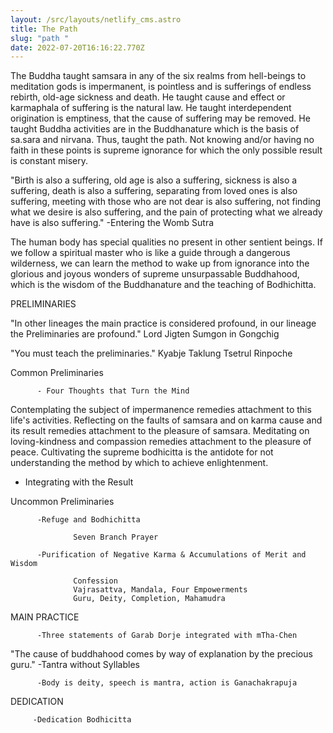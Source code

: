 ```yaml
---
layout: /src/layouts/netlify_cms.astro
title: The Path
slug: "path "
date: 2022-07-20T16:16:22.770Z
---
```

The Buddha taught samsara in any of the six realms from hell-beings to meditation gods is impermanent, is pointless and is sufferings of endless rebirth, old-age sickness and death. He taught cause and effect or karmaphala of suffering is the natural law. He taught interdependent origination is emptiness, that the cause of suffering may be removed. He taught Buddha activities are in the Buddhanature which is the basis of sa.sara and nirvana. Thus, taught the path. Not knowing and/or having no faith in these points is supreme ignorance for which the only possible result is constant misery.

"Birth is also a suffering, old age is also a suffering, sickness isalso a suffering, death is also a suffering, separating from loved ones is also suffering, meeting with those who are not dear is also suffering, not finding what we desire is also suffering, and the pain of protecting what we already have is also suffering." -Entering the Womb Sutra

The human body has special qualities no present in other sentient beings. If we follow a spiritual master who is like a guide through a dangerous wilderness, we can learn the method to wake up from ignorance into the glorious and joyous wonders of supreme unsurpassable Buddhahood, which is the wisdom of the Buddhanature and the teaching of Bodhichitta.

PRELIMINARIES 

"In other lineages the main practice is considered profound, in our lineage the Preliminaries are profound." Lord Jigten Sumgon in Gongchig 

"You must teach the preliminaries." Kyabje Taklung Tsetrul Rinpoche 

  Common Preliminaries 

          - Four Thoughts that Turn the Mind

Contemplating the subject of impermanence remedies attachment to this life's activities. Reflecting on the faults of samsara and on karma cause and its result remedies attachment to the pleasure of samsara. Meditating on loving-kindness and compassion remedies attachment to the pleasure of peace. Cultivating the supreme bodhicitta is the antidote for not understanding the method by which toachieve enlightenment.        

  - Integrating with the Result

  Uncommon Preliminaries

          -Refuge and Bodhichitta

                  Seven Branch Prayer 
       
          -Purification of Negative Karma & Accumulations of Merit and Wisdom

                  Confession 
                  Vajrasattva, Mandala, Four Empowerments 
                  Guru, Deity, Completion, Mahamudra 
  
MAIN PRACTICE 

          -Three statements of Garab Dorje integrated with mTha-Chen 
"The cause of buddhahood comes by way of explanation by the precious guru." -Tantra without Syllables

          -Body is deity, speech is mantra, action is Ganachakrapuja

DEDICATION 

         -Dedication Bodhicitta 
